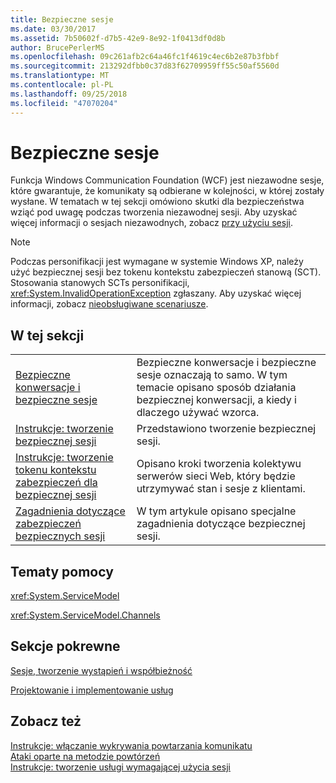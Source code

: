 ```yaml
---
title: Bezpieczne sesje
ms.date: 03/30/2017
ms.assetid: 7b50602f-d7b5-42e9-8e92-1f0413df0d8b
author: BrucePerlerMS
ms.openlocfilehash: 09c261afb2c64a46fc1f4619c4ec6b2e87b3fbbf
ms.sourcegitcommit: 213292dfbb0c37d83f62709959ff55c50af5560d
ms.translationtype: MT
ms.contentlocale: pl-PL
ms.lasthandoff: 09/25/2018
ms.locfileid: "47070204"
---
```

# <a name="secure-sessions"></a>Bezpieczne sesje
Funkcja Windows Communication Foundation (WCF) jest niezawodne sesje, które gwarantuje, że komunikaty są odbierane w kolejności, w której zostały wysłane. W tematach w tej sekcji omówiono skutki dla bezpieczeństwa wziąć pod uwagę podczas tworzenia niezawodnej sesji. Aby uzyskać więcej informacji o sesjach niezawodnych, zobacz [przy użyciu sesji](../../../../docs/framework/wcf/using-sessions.md).  
  
> [!NOTE]
>  Podczas personifikacji jest wymagane w systemie Windows XP, należy użyć bezpiecznej sesji bez tokenu kontekstu zabezpieczeń stanową (SCT). Stosowania stanowych SCTs personifikacji, <xref:System.InvalidOperationException> zgłaszany. Aby uzyskać więcej informacji, zobacz [nieobsługiwane scenariusze](../../../../docs/framework/wcf/feature-details/unsupported-scenarios.md).  
  
## <a name="in-this-section"></a>W tej sekcji  
  
|||  
|-|-|  
|[Bezpieczne konwersacje i bezpieczne sesje](../../../../docs/framework/wcf/feature-details/secure-conversations-and-secure-sessions.md)|Bezpieczne konwersacje i bezpieczne sesje oznaczają to samo. W tym temacie opisano sposób działania bezpiecznej konwersacji, a kiedy i dlaczego używać wzorca.|  
|[Instrukcje: tworzenie bezpiecznej sesji](../../../../docs/framework/wcf/feature-details/how-to-create-a-secure-session.md)|Przedstawiono tworzenie bezpiecznej sesji.|  
|[Instrukcje: tworzenie tokenu kontekstu zabezpieczeń dla bezpiecznej sesji](../../../../docs/framework/wcf/feature-details/how-to-create-a-security-context-token-for-a-secure-session.md)|Opisano kroki tworzenia kolektywu serwerów sieci Web, który będzie utrzymywać stan i sesje z klientami.|  
|[Zagadnienia dotyczące zabezpieczeń bezpiecznych sesji](../../../../docs/framework/wcf/feature-details/security-considerations-for-secure-sessions.md)|W tym artykule opisano specjalne zagadnienia dotyczące bezpiecznej sesji.|  
  
## <a name="reference"></a>Tematy pomocy  
 <xref:System.ServiceModel>  
  
 <xref:System.ServiceModel.Channels>  
  
## <a name="related-sections"></a>Sekcje pokrewne  
 [Sesje, tworzenie wystąpień i współbieżność](../../../../docs/framework/wcf/feature-details/sessions-instancing-and-concurrency.md)  
  
 [Projektowanie i implementowanie usług](../../../../docs/framework/wcf/designing-and-implementing-services.md)  
  
## <a name="see-also"></a>Zobacz też  
 [Instrukcje: włączanie wykrywania powtarzania komunikatu](../../../../docs/framework/wcf/feature-details/how-to-enable-message-replay-detection.md)  
 [Ataki oparte na metodzie powtórzeń](../../../../docs/framework/wcf/feature-details/replay-attacks.md)  
 [Instrukcje: tworzenie usługi wymagającej użycia sesji](../../../../docs/framework/wcf/feature-details/how-to-create-a-service-that-requires-sessions.md)
